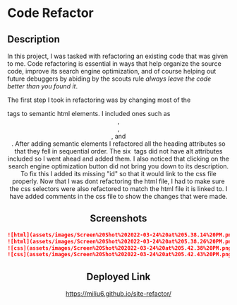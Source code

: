 # Code Refactor

## Description

In this project, I was tasked with refactoring an existing code that was given to me. Code refactoring is essential in ways that help organize the source code, improve its search engine optimization, and of course helping out future debuggers by abiding by the scouts rule *always leave the code better than you found it*.

The first step I took in refactoring was by changing most of the <div> tags to semantic html elements. I included ones such as <header>, <section>, <aside>, and <footer>. After adding semantic elements I refactored all the heading attributes so that they fell in sequential order. The six <img> tags did not have alt attributes included so I went ahead and added them. I also noticed that clicking on the search engine optimization button did not bring you down to its description. To fix this I added its missing "id" so that it would link to the css file properly. Now that I was dont refactoring the html file, I had to make sure the css selectors were also refactored to match the html file it is linked to. I have added comments in the css file to show the changes that were made.

## Screenshots

```md
![html](assets/images/Screen%20Shot%202022-03-24%20at%205.38.14%20PM.png)
![html](assets/images/Screen%20Shot%202022-03-24%20at%205.38.26%20PM.png)
![css](assets/images/Screen%20Shot%202022-03-24%20at%205.42.38%20PM.png)
![css](assets/images/Screen%20Shot%202022-03-24%20at%205.42.43%20PM.png)
```

## Deployed Link

https://miliu6.github.io/site-refactor/
